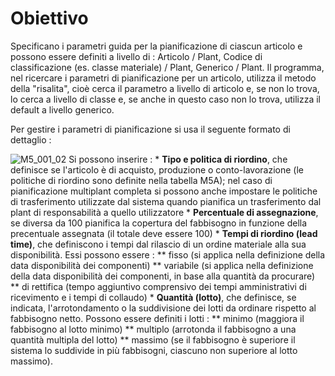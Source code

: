 # Obiettivo
Specificano i parametri guida per la pianificazione di ciascun articolo e possono essere definiti a livello di :  Articolo / Plant, Codice di classificazione (es. classe materiale) / Plant, Generico / Plant.
Il programma, nel ricercare i parametri di pianificazione per un articolo, utilizza il metodo della "risalita", cioè cerca il parametro a livello di articolo e, se non lo trova, lo cerca a livello di classe e, se anche in questo caso non lo trova, utilizza il default a livello generico.

Per gestire i parametri di pianificazione si usa il seguente formato di dettaglio : 

![M5_001_02](http://localhost:3000/immagini/MBDOC_OGG-P_M5ARTP/M5_001_02.png)
Si possono inserire : 
 \* __Tipo e politica di riordino__, che definisce se l'articolo è di acquisto, produzione o conto-lavorazione (le politiche di riordino sono definite nella tabella M5A); nel caso di pianificazione multiplant completa si possono anche impostare le politiche di trasferimento utilizzate dal sistema quando pianifica un trasferimento dal plant di responsabilità a quello utilizzatore
 \* __Percentuale di assegnazione__, se diversa da 100 pianifica la copertura del fabbisogno in funzione della precentuale assegnata (il totale deve essere 100)
 \* __Tempi di riordino (lead time)__, che definiscono i tempi dal rilascio di un ordine materiale alla sua disponibilità.
Essi possono essere : 
 \*\* fisso (si applica nella definizione della data disponibilità dei componenti)
 \*\* variabile (si applica nella definizione della data disponibilità dei componenti, in base alla quantità da procurare)
 \*\* di rettifica (tempo aggiuntivo comprensivo dei tempi amministrativi di ricevimento e i tempi di collaudo)
 \* __Quantità (lotto)__, che definisce, se indicata, l'arrotondamento o la suddivisione dei lotti da ordinare rispetto al fabbisogno netto.
Possono essere definiti i lotti : 
 \*\* minimo (maggiora il fabbisogno al lotto minimo)
 \*\* multiplo (arrotonda il fabbisogno a una quantità multipla del lotto)
 \*\* massimo (se il fabbisogno è superiore il sistema lo suddivide in più fabbisogni, ciascuno non superiore al lotto massimo).
